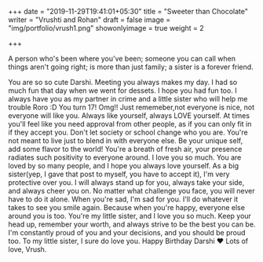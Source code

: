 +++
date = "2019-11-29T19:41:01+05:30"
title = "Sweeter than Chocolate"
writer = "Vrushti and Rohan"
draft = false
image = "img/portfolio/vrush1.png"
showonlyimage = true
weight = 2

+++

A person who's been where you've been; someone you can call when things aren't going right; is more than just family; a sister is a forever friend.
<!--more-->



You are so so cute Darshi. Meeting you always makes my day. I had so much fun that day when we went for dessets. I hope you had fun too. I always have you as my partner in crime and a little sister who will help me trouble Roro :D
You turn 17! Omg!!
Just rememeber,not everyone is nice, not everyone will like you. Always like yourself, always LOVE yourself. At times you'll feel like you need approval from other people, as if you can only fit in if they accept you. Don't let society or school change who you are. You're not meant to live just to blend in with everyone else. Be your unique self, add some flavor to the world! You're a breath of fresh air, your presence radiates such positivity to everyone around. I love you so much. You are loved by so many people, and I hope you always love yourself.
As a big sister(yep, I gave that post to myself, you have to accept it), I'm very protective over you. I will always stand up for you, always take your side, and always cheer you on. No matter what challenge you face, you will never have to do it alone. When you're sad, I'm sad for you. I'll do whatever it takes to see you smile again. Because when you're happy, everyone else around you is too. You're my little sister, and I love you so much. Keep your head up, remember your worth, and always strive to be the best you can be. I'm constantly proud of you and your decisions, and you should be proud too.
To my little sister, I sure do love you.
Happy Birthday Darshi ❤️ 
Lots of love,
Vrush.
